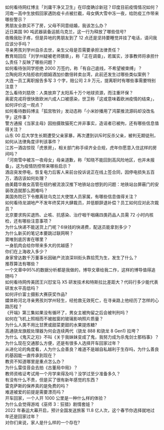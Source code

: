 如何看待网红博主「刘庸干净又卫生」在印度确诊新冠？印度目前疫情情况如何？  
河南一高中生放假回家遇防疫卡点被拦截，母女俩大雪中冻一夜，给防疫工作带来哪些警示？  
男朋友全款买不了房，父母不同意结婚，我该怎么办？  
近日美国 90 吨武器装备运抵乌克兰，这一行为释放了哪些信号?  
夜晚我肚子疼，但是异地的男朋友到了 12 点还是坚持要睡觉并挂了电话，请问我应该分手吗？  
寻亲男孩刘学州自杀去世，亲生父母是否需要承担法律责任？  
教育局回应「刘学州疑被老师猥亵」，称「正在调查」，若属实，涉事教师将承担什么责任？反映了哪些问题？  
如何看待张同学拒绝 2000 万签约，称「有自己底线，不希望被束缚」？  
立陶宛将大陆拒收的朗姆酒加价数倍转卖台湾，此前还发生过哪些类似案例？  
大连一员工离职报告多写 3 个字，赔公司 2.9 万元，提离职时有哪些事需要特别注意？  
怎么看待刘慈欣：人类放弃了太阳系十万个地球资源，而注重环保？  
奥密克戎将很快致欧洲六成人口被感染，世卫称「这或意味着欧洲疫情的结束」，如何评价这一观点？  
如何看待数码博主「狐宫牧铃」发动态称「小米妙播用了鸿蒙推流源码却没改名字」这件事？  
警方通报《当家主母》因拍摄致猫死亡并非事实，造谣者已被拘，还有哪些信息值得关注？  
山东 00 后大学生长期遭受父亲家暴，再次遭到训斥时反杀父亲，被判无期徒刑，如何从法律角度评判该事件？  
江苏一酒店惊现「虎景房」，相关部门称手续齐全合规，虎年你愿意入住这样的房间吗？  
「河南雪中被冻一夜母女」母亲道歉，称「知晓不能回到高风险地区，也并未报备」，这为疫情防控带来哪些启示？  
酒店突发停电，恢复电力后客人来前台投诉说正在线上签合同，因停电损失五百万，酒店该如何处理？  
由美籍华裔女高管在纽约被流浪汉推下地铁站台想到的问题：地铁站台屏蔽门的安装改造就那么困难吗？  
美国务院已下令撤离驻乌克兰大使馆人员家属，有哪些信息值得关注？  
如何看待龙湖地产不发年终奖并大肆裁员，并低额辞退补偿？员工如何应对此次裁员？  
北京要求购买退热、止咳、抗感染、治疗咽干咽痛四类药品人员需 72 小时内核检，还有哪些注意事项？  
为什么快递不能送货上门呢？6块钱的快递费，配送员能拿到多少？  
为什么新买的笔记本要跳过联网啊？  
窦唯到底厉害在哪里？  
一身肌肉会给你带来多大的优越感？  
你们在上海收入多少？  
身家曾达数千万董事长因破产流浪深圳街头靠拾荒为生，发生了什么？  
推荐算法有哪些？  
一个文章中95%的数据分析都是我做的，博导文章给我二作，这样的博导值得追随吗？  
如何看待网传美团王兴怼宝马 X5 研发技术和特斯拉比差距大？代码行多少能代表研发水平高低吗？  
如何评价富士摄影大赛获奖作品?  
媒体称河北寻亲男孩刘学州轻生，经抢救无效死亡，在寻亲路上他经历了怎样的心路历程？  
《开端》第三集如果没有循环了，男女主被拘留之后会被判刑吗？  
如何在飞机上照相而不被舷窗的玻璃影响照片质量？  
为什么人类不用比甘蔗或甜菜更甜的水果提炼糖?  
高通骁龙旗舰处理器为何会连续两代（骁龙 888 和骁龙 8 Gen1) 拉垮？  
为什么《鬼灭之刃》不叫《关于我妹妹变成了鬼，我努力成为杀鬼剑士那档事》？  
为什么现在交通那么方便，还是有很多人选择开车回家过年？  
从进化论的角度看，人为什么会善良？难道不是越自私越利于生存吗，为什么善良的基因能一直传承到现在？  
教资不知道哪里是重点怎么办？  
为什么雷佳音会去拍《古董局中局》？  
教师资格证考试用一个月学来得及吗？没学过至少准备多久？  
有没有什么不贵，但是买了很有新年感觉的东西？  
雷克萨斯的保养真的是免费的吗？  
难道被爱的前提是需要漂亮吗？  
开车回家，一个人开 1000 公里是一种什么样的体验？  
为什么会觉得游戏《巫师 3：狂猎》剧情套娃？  
2022 年春运大幕开启，预计全国发送旅客 11.8 亿人次，这个春节你选择就地过年还是回家过年？  
对你们来说，家人是什么样的一个存在?  
